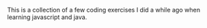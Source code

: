 This is a collection of a few coding exercises I did a while ago when learning javascript and java.
